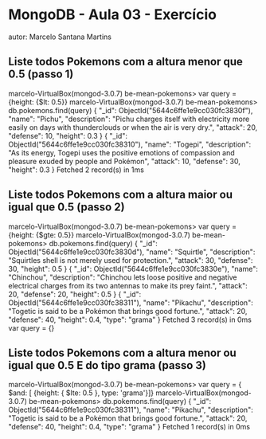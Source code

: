 # MongoDB - Aula 03 - Exercício
autor: Marcelo Santana Martins

## Liste todos Pokemons com a altura menor que 0.5 (passo 1)
marcelo-VirtualBox(mongod-3.0.7) be-mean-pokemons> var query = {height: {$lt: 0.5}}
marcelo-VirtualBox(mongod-3.0.7) be-mean-pokemons> db.pokemons.find(query)
{
  "_id": ObjectId("5644c6ffe1e9cc030fc3830f"),
  "name": "Pichu",
  "description": "Pichu charges itself with electricity more easily on days with thunderclouds or when the air is very dry.",
  "attack": 20,
  "defense": 10,
  "height": 0.3
}
{
  "_id": ObjectId("5644c6ffe1e9cc030fc38310"),
  "name": "Togepi",
  "description": "As its energy, Togepi uses the positive emotions of compassion and pleasure exuded by people and Pokémon",
  "attack": 10,
  "defense": 30,
  "height": 0.3
}
Fetched 2 record(s) in 1ms


## Liste todos Pokemons com a altura maior ou igual que 0.5 (passo 2)
marcelo-VirtualBox(mongod-3.0.7) be-mean-pokemons> var query = {height: {$gte: 0.5}}
marcelo-VirtualBox(mongod-3.0.7) be-mean-pokemons> db.pokemons.find(query)
{
  "_id": ObjectId("5644c6ffe1e9cc030fc3830d"),
  "name": "Squirtle",
  "description": "Squirtles shell is not merely used for protection.",
  "attack": 30,
  "defense": 30,
  "height": 0.5
}
{
  "_id": ObjectId("5644c6ffe1e9cc030fc3830e"),
  "name": "Chinchou",
  "description": "Chinchou lets loose positive and negative electrical charges from its two antennas to make its prey faint.",
  "attack": 20,
  "defense": 20,
  "height": 0.5
}
{
  "_id": ObjectId("5644c6ffe1e9cc030fc38311"),
  "name": "Pikachu",
  "description": "Togetic is said to be a Pokémon that brings good fortune.",
  "attack": 20,
  "defense": 40,
  "height": 0.4,
  "type": "grama"
}
Fetched 3 record(s) in 0ms
var query = {}


## Liste todos Pokemons com a altura menor ou igual que 0.5 E do tipo grama (passo 3)
marcelo-VirtualBox(mongod-3.0.7) be-mean-pokemons> var query = { $and: [ {height: { $lte: 0.5 }, type: 'grama'}]}
marcelo-VirtualBox(mongod-3.0.7) be-mean-pokemons> db.pokemons.find(query)
{
  "_id": ObjectId("5644c6ffe1e9cc030fc38311"),
  "name": "Pikachu",
  "description": "Togetic is said to be a Pokémon that brings good fortune.",
  "attack": 20,
  "defense": 40,
  "height": 0.4,
  "type": "grama"
}
Fetched 1 record(s) in 0ms
